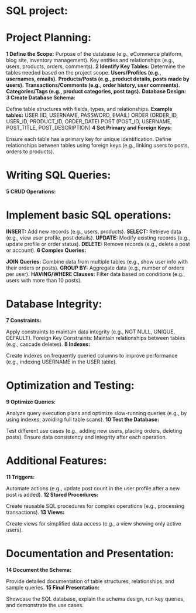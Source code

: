 # SQL project:

# Project Planning:
**1 Define the Scope:**
Purpose of the database (e.g., eCommerce platform, blog site, inventory management).
Key entities and relationships (e.g., users, products, orders, comments).
**2 Identify Key Tables:**
Determine the tables needed based on the project scope.
**Users/Profiles (e.g., usernames, emails).**
**Products/Posts (e.g., product details, posts made by users).**
**Transactions/Comments (e.g., order history, user comments).**
**Categories/Tags (e.g., product categories, post tags).**
**Database Design:**
**3 Create Database Schema:**

Define table structures with fields, types, and relationships.
**Example tables:**
USER (ID, USERNAME, PASSWORD, EMAIL)
ORDER (ORDER_ID, USER_ID, PRODUCT_ID, ORDER_DATE)
POST (POST_ID, USERNAME, POST_TITLE, POST_DESCRIPTION)
**4 Set Primary and Foreign Keys:**

Ensure each table has a primary key for unique identification.
Define relationships between tables using foreign keys (e.g., linking users to posts, orders to products).
# Writing SQL Queries:
**5 CRUD Operations:**

# Implement basic SQL operations:
**INSERT:** Add new records (e.g., users, products).
**SELECT:** Retrieve data (e.g., view user profile, post details).
**UPDATE:** Modify existing records (e.g., update profile or order status).
**DELETE:** Remove records (e.g., delete a post or account).
**6 Complex Queries:**

**JOIN Queries:** Combine data from multiple tables (e.g., show user info with their orders or posts).
**GROUP BY:** Aggregate data (e.g., number of orders per user).
**HAVING/WHERE Clauses:** Filter data based on conditions (e.g., users with more than 10 posts).
# Database Integrity:
**7 Constraints:**

Apply constraints to maintain data integrity (e.g., NOT NULL, UNIQUE, DEFAULT).
Foreign Key Constraints: Maintain relationships between tables (e.g., cascade deletes).
**8 Indexes:**

Create indexes on frequently queried columns to improve performance (e.g., indexing USERNAME in the USER table).
# Optimization and Testing:
**9 Optimize Queries:**

Analyze query execution plans and optimize slow-running queries (e.g., by using indexes, avoiding full table scans).
**10 Test the Database:**

Test different use cases (e.g., adding new users, placing orders, deleting posts).
Ensure data consistency and integrity after each operation.
# Additional Features:
**11 Triggers:**

Automate actions (e.g., update post count in the user profile after a new post is added).
**12 Stored Procedures:**

Create reusable SQL procedures for complex operations (e.g., processing transactions).
**13 Views:**

Create views for simplified data access (e.g., a view showing only active users).
# Documentation and Presentation:

**14 Document the Schema:**

Provide detailed documentation of table structures, relationships, and sample queries.
**15 Final Presentation:**

Showcase the SQL database, explain the schema design, run key queries, and demonstrate the use cases.
